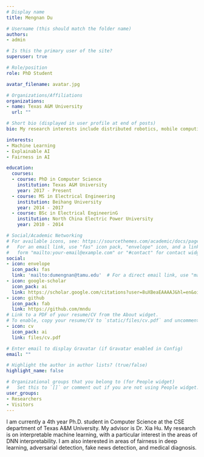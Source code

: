 ```yaml
---
# Display name
title: Mengnan Du

# Username (this should match the folder name)
authors:
- admin

# Is this the primary user of the site?
superuser: true

# Role/position
role: PhD Student

avatar_filename: avatar.jpg

# Organizations/Affiliations
organizations:
- name: Texas A&M University
  url: ""

# Short bio (displayed in user profile at end of posts)
bio: My research interests include distributed robotics, mobile computing and programmable matter.

interests:
- Machine Learning
- Explainable AI
- Fairness in AI

education:
  courses:
  - course: PhD in Computer Science
    institution: Texas A&M University
    year: 2017 - Present
  - course: MS in Electrical Engineering
    institution: Beihang University
    year: 2014 - 2017
  - course: BSc in Electrical EngineerinG
    institution: North China Electric Power University
    year: 2010 - 2014

# Social/Academic Networking
# For available icons, see: https://sourcethemes.com/academic/docs/page-builder/#icons
#   For an email link, use "fas" icon pack, "envelope" icon, and a link in the
#   form "mailto:your-email@example.com" or "#contact" for contact widget.
social:
- icon: envelope
  icon_pack: fas
  link: 'mailto:dumengnan@tamu.edu'  # For a direct email link, use "mailto:test@example.org".
- icon: google-scholar
  icon_pack: ai
  link: https://scholar.google.com/citations?user=8uXBeaEAAAAJ&hl=en&oi=ao
- icon: github
  icon_pack: fab
  link: https://github.com/mndu
# Link to a PDF of your resume/CV from the About widget.
# To enable, copy your resume/CV to `static/files/cv.pdf` and uncomment the lines below.
- icon: cv
  icon_pack: ai
  link: files/cv.pdf

# Enter email to display Gravatar (if Gravatar enabled in Config)
email: ""

# Highlight the author in author lists? (true/false)
highlight_name: false

# Organizational groups that you belong to (for People widget)
#   Set this to `[]` or comment out if you are not using People widget.
user_groups:
- Researchers
- Visitors
---
```


I am currently a 4th year Ph.D. student in Computer Science at the CSE department of Texas A&M University. My advisor is Dr. Xia Hu.  My research is on interpretable machine learning, with a particular interest in the areas of DNN interpretability. I am also interested in areas of fairness in deep learning, adversarial detection, fake news detection, and medical diagnosis.
